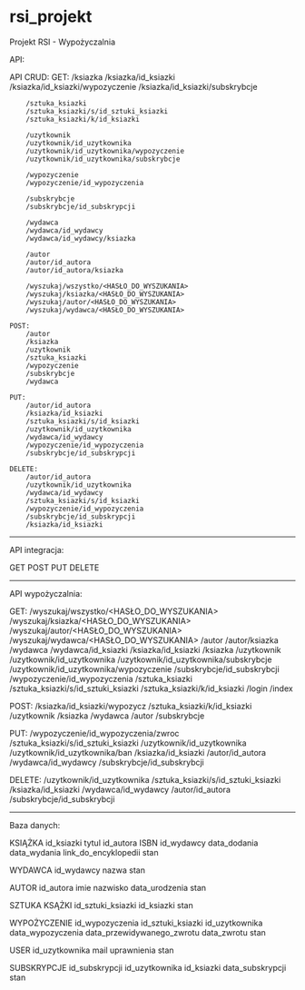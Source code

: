 # rsi_projekt
Projekt RSI - Wypożyczalnia


API:

API CRUD:
	GET:
		/ksiazka
		/ksiazka/id_ksiazki
		/ksiazka/id_ksiazki/wypozyczenie
		/ksiazka/id_ksiazki/subskrybcje
		
		/sztuka_ksiazki
		/sztuka_ksiazki/s/id_sztuki_ksiazki
		/sztuka_ksiazki/k/id_ksiazki
		
		/uzytkownik
		/uzytkownik/id_uzytkownika
		/uzytkownik/id_uzytkownika/wypozyczenie
		/uzytkownik/id_uzytkownika/subskrybcje
		
		/wypozyczenie
		/wypozyczenie/id_wypozyczenia
		
		/subskrybcje
		/subskrybcje/id_subskrypcji
		
		/wydawca
		/wydawca/id_wydawcy
		/wydawca/id_wydawcy/ksiazka
		
		/autor
		/autor/id_autora
		/autor/id_autora/ksiazka
		
		/wyszukaj/wszystko/<HASŁO_DO_WYSZUKANIA>
		/wyszukaj/ksiazka/<HASŁO_DO_WYSZUKANIA>
		/wyszukaj/autor/<HASŁO_DO_WYSZUKANIA>
		/wyszukaj/wydawca/<HASŁO_DO_WYSZUKANIA>
		
	POST:
		/autor
		/ksiazka
		/uzytkownik
		/sztuka_ksiazki
		/wypozyczenie
		/subskrybcje
		/wydawca
		
	PUT:
		/autor/id_autora
		/ksiazka/id_ksiazki
		/sztuka_ksiazki/s/id_ksiazki
		/uzytkownik/id_uzytkownika
		/wydawca/id_wydawcy
		/wypozyczenie/id_wypozyczenia
		/subskrybcje/id_subskrypcji
	
	DELETE:
		/autor/id_autora
		/uzytkownik/id_uzytkownika
		/wydawca/id_wydawcy
		/sztuka_ksiazki/s/id_ksiazki
		/wypozyczenie/id_wypozyczenia
		/subskrybcje/id_subskrypcji
		/ksiazka/id_ksiazki
  __________________________________________________________

API integracja:

  GET
  POST
  PUT
  DELETE
____________________________________________________________

API wypożyczalnia:

GET:
	/wyszukaj/wszystko/<HASŁO_DO_WYSZUKANIA>
	/wyszukaj/ksiazka/<HASŁO_DO_WYSZUKANIA>
	/wyszukaj/autor/<HASŁO_DO_WYSZUKANIA>
	/wyszukaj/wydawca/<HASŁO_DO_WYSZUKANIA>
	/autor
	/autor/ksiazka
	/wydawca
	/wydawca/id_ksiazki
	/ksiazka/id_ksiazki
	/ksiazka
	/uzytkownik
	/uzytkownik/id_uzytkownika
	/uzytkownik/id_uzytkownika/subskrybcje
	/uzytkownik/id_uzytkownika/wypozyczenie
	/subskrybcje/id_subskrybcji
	/wypozyczenie/id_wypozyczenia
	/sztuka_ksiazki
	/sztuka_ksiazki/s/id_sztuki_ksiazki
	/sztuka_ksiazki/k/id_ksiazki
	/login
	/index
	
	
POST:
	/ksiazka/id_ksiazki/wypozycz
	/sztuka_ksiazki/k/id_ksiazki
	/uzytkownik
	/ksiazka
	/wydawca
	/autor
	/subskrybcje
	
PUT:
	/wypozyczenie/id_wypozyczenia/zwroc
	/sztuka_ksiazki/s/id_sztuki_ksiazki
	/uzytkownik/id_uzytkownika
	/uzytkownik/id_uzytkownika/ban
	/ksiazka/id_ksiazki
	/autor/id_autora
	/wydawca/id_wydawcy
	/subskrybcje/id_subskrybcji
	
DELETE:
	/uzytkownik/id_uzytkownika
	/sztuka_ksiazki/s/id_sztuki_ksiazki
	/ksiazka/id_ksiazki
	/wydawca/id_wydawcy
	/autor/id_autora
	/subskrybcje/id_subskrybcji
_________________________________________________________________

Baza danych:

KSIĄŻKA
id_ksiazki
tytul
id_autora
ISBN
id_wydawcy
data_dodania
data_wydania
link_do_encyklopedii
stan

WYDAWCA
id_wydawcy
nazwa
stan

AUTOR
id_autora
imie
nazwisko
data_urodzenia
stan

SZTUKA KSĄŻKI
id_sztuki_ksiazki
id_ksiazki
stan

WYPOŻYCZENIE
id_wypozyczenia
id_sztuki_ksiazki
id_uzytkownika
data_wypozyczenia
data_przewidywanego_zwrotu
data_zwrotu
stan

USER
id_uzytkownika
mail
uprawnienia
stan

SUBSKRYPCJE
id_subskrypcji
id_uzytkownika
id_ksiazki
data_subskrypcji
stan

